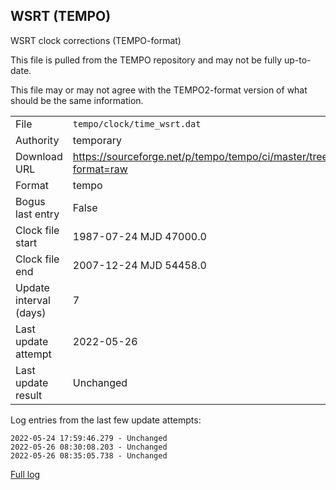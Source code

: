 
WSRT (TEMPO)
---------------------------
WSRT clock corrections (TEMPO-format)

This file is pulled from the TEMPO repository and may not be fully up-to-date.

This file may or may not agree with the TEMPO2-format version of what
should be the same information.

|     |     |
|:--- |:--- |
| File | `tempo/clock/time_wsrt.dat` |
| Authority | temporary |
| Download URL | <https://sourceforge.net/p/tempo/tempo/ci/master/tree/clock/time_wsrt.dat?format=raw> |
| Format | tempo |
| Bogus last entry | False |
| Clock file start | 1987-07-24 MJD 47000.0 |
| Clock file end | 2007-12-24 MJD 54458.0 |
| Update interval (days) | 7 |
| Last update attempt | 2022-05-26 |
| Last update result | Unchanged |

Log entries from the last few update attempts:
```
2022-05-24 17:59:46.279 - Unchanged
2022-05-26 08:30:08.203 - Unchanged
2022-05-26 08:35:05.738 - Unchanged
```
[Full log](https://raw.githubusercontent.com/nanograv/pulsar-clock-corrections/main/log/tempo/clock/time_wsrt.dat.log)
